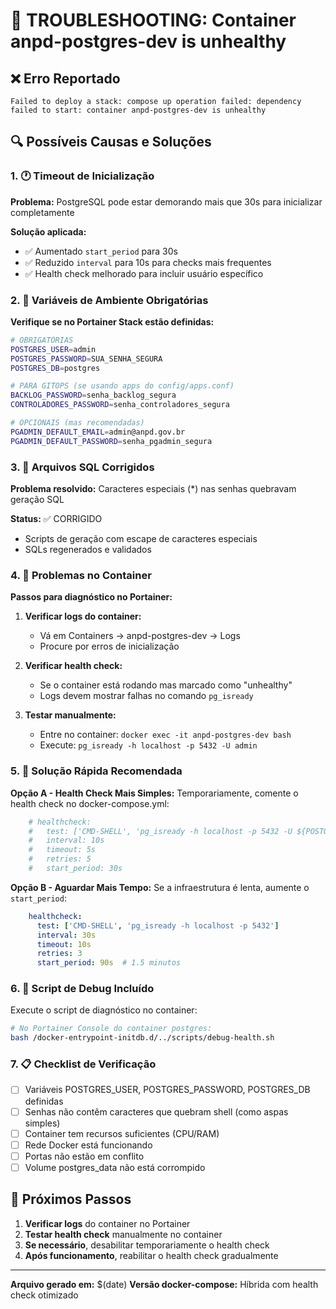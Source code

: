 # 🚨 TROUBLESHOOTING: Container anpd-postgres-dev is unhealthy

## ❌ Erro Reportado
```
Failed to deploy a stack: compose up operation failed: dependency failed to start: container anpd-postgres-dev is unhealthy
```

## 🔍 Possíveis Causas e Soluções

### 1. 🕐 Timeout de Inicialização
**Problema:** PostgreSQL pode estar demorando mais que 30s para inicializar completamente

**Solução aplicada:**
- ✅ Aumentado `start_period` para 30s
- ✅ Reduzido `interval` para 10s para checks mais frequentes
- ✅ Health check melhorado para incluir usuário específico

### 2. 🔐 Variáveis de Ambiente Obrigatórias
**Verifique se no Portainer Stack estão definidas:**

```bash
# OBRIGATÓRIAS
POSTGRES_USER=admin
POSTGRES_PASSWORD=SUA_SENHA_SEGURA
POSTGRES_DB=postgres

# PARA GITOPS (se usando apps do config/apps.conf)
BACKLOG_PASSWORD=senha_backlog_segura
CONTROLADORES_PASSWORD=senha_controladores_segura

# OPCIONAIS (mas recomendadas)
PGADMIN_DEFAULT_EMAIL=admin@anpd.gov.br
PGADMIN_DEFAULT_PASSWORD=senha_pgadmin_segura
```

### 3. 📁 Arquivos SQL Corrigidos
**Problema resolvido:** Caracteres especiais (*) nas senhas quebravam geração SQL

**Status:** ✅ CORRIGIDO
- Scripts de geração com escape de caracteres especiais
- SQLs regenerados e validados

### 4. 🐳 Problemas no Container
**Passos para diagnóstico no Portainer:**

1. **Verificar logs do container:**
   - Vá em Containers → anpd-postgres-dev → Logs
   - Procure por erros de inicialização

2. **Verificar health check:**
   - Se o container está rodando mas marcado como "unhealthy"
   - Logs devem mostrar falhas no comando `pg_isready`

3. **Testar manualmente:**
   - Entre no container: `docker exec -it anpd-postgres-dev bash`
   - Execute: `pg_isready -h localhost -p 5432 -U admin`

### 5. 🎯 Solução Rápida Recomendada

**Opção A - Health Check Mais Simples:**
Temporariamente, comente o health check no docker-compose.yml:

```yaml
    # healthcheck:
    #   test: ['CMD-SHELL', 'pg_isready -h localhost -p 5432 -U ${POSTGRES_USER:-admin}']
    #   interval: 10s
    #   timeout: 5s
    #   retries: 5
    #   start_period: 30s
```

**Opção B - Aguardar Mais Tempo:**
Se a infraestrutura é lenta, aumente o `start_period`:

```yaml
    healthcheck:
      test: ['CMD-SHELL', 'pg_isready -h localhost -p 5432']
      interval: 30s
      timeout: 10s
      retries: 3
      start_period: 90s  # 1.5 minutos
```

### 6. 🔧 Script de Debug Incluído
Execute o script de diagnóstico no container:

```bash
# No Portainer Console do container postgres:
bash /docker-entrypoint-initdb.d/../scripts/debug-health.sh
```

### 7. 📋 Checklist de Verificação

- [ ] Variáveis POSTGRES_USER, POSTGRES_PASSWORD, POSTGRES_DB definidas
- [ ] Senhas não contêm caracteres que quebram shell (como aspas simples)
- [ ] Container tem recursos suficientes (CPU/RAM)
- [ ] Rede Docker está funcionando
- [ ] Portas não estão em conflito
- [ ] Volume postgres_data não está corrompido

## 🚀 Próximos Passos

1. **Verificar logs** do container no Portainer
2. **Testar health check** manualmente no container
3. **Se necessário**, desabilitar temporariamente o health check
4. **Após funcionamento**, reabilitar o health check gradualmente

---
**Arquivo gerado em:** $(date)
**Versão docker-compose:** Híbrida com health check otimizado
